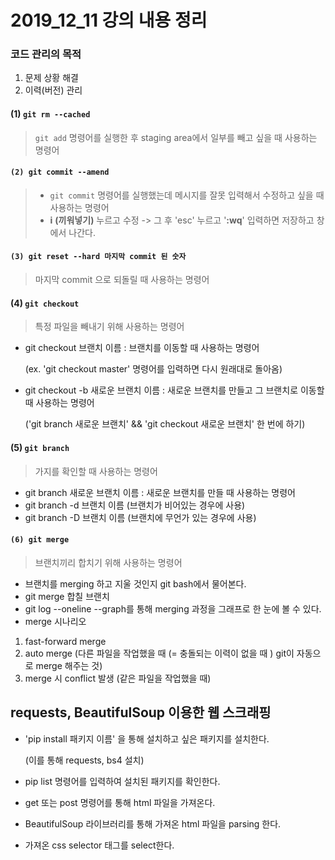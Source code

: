 # 2019_12_11 강의 내용 정리



### 코드 관리의 목적

1. 문제 상황 해결 
2. 이력(버전) 관리



####  (1) `git rm --cached`

> `git add` 명령어를 실행한 후 staging area에서 일부를 빼고 싶을 때 사용하는 명령어



#### `(2) git commit --amend`

> - `git commit` 명령어를 실행했는데 메시지를 잘못 입력해서 수정하고 싶을 때 사용하는 명령어
> - **i** **(끼워넣기)** 누르고 수정 -> 그 후 'esc' 누르고 '**:wq**'  입력하면 저장하고 창에서 나간다.



#### `(3) git reset --hard 마지막 commit 된 숫자`

> 마지막 commit 으로 되돌릴 때 사용하는 명령어



#### (4) `git checkout`

> 특정 파일을 빼내기 위해 사용하는 명령어

- git checkout 브랜치 이름 : 브랜치를 이동할 때 사용하는 명령어

  (ex. 'git checkout master' 명령어를 입력하면 다시 원래대로 돌아옴)

- git checkout -b 새로운 브랜치 이름 : 새로운 브랜치를 만들고 그 브랜치로 이동할 때 사용하는 명령어

  ('git branch 새로운 브랜치' && 'git checkout 새로운 브랜치' 한 번에 하기)



#### (5) `git branch`

> 가지를 확인할 때 사용하는 명령어

- git branch 새로운 브랜치 이름 : 새로운 브랜치를 만들 때 사용하는 명령어
- git branch -d 브랜치 이름 (브랜치가 비어있는 경우에 사용)
- git branch -D 브랜치 이름 (브랜치에 무언가 있는 경우에 사용)



#### `(6) git merge`

> 브랜치끼리 합치기 위해 사용하는 명령어

- 브랜치를 merging 하고 지울 것인지 git bash에서 물어본다.
- git merge 합칠 브랜치
- git log --oneline --graph를 통해 merging 과정을 그래프로 한 눈에 볼 수 있다.
- merge 시나리오

1. fast-forward merge 
2. auto merge (다른 파일을 작업했을 때 (= 충돌되는 이력이 없을 때 ) git이 자동으로 merge 해주는 것)
3. merge 시 conflict 발생 (같은 파일을 작업했을 때)



## requests, BeautifulSoup 이용한 웹 스크래핑

- 'pip install 패키지 이름' 을 통해 설치하고 싶은 패키지를 설치한다.

  (이를 통해 requests, bs4 설치)

- pip list 명령어를 입력하여 설치된 패키지를 확인한다.

- get 또는 post 명령어를 통해 html 파일을 가져온다.

- BeautifulSoup 라이브러리를 통해 가져온 html 파일을 parsing 한다.

- 가져온 css selector 태그를 select한다.

